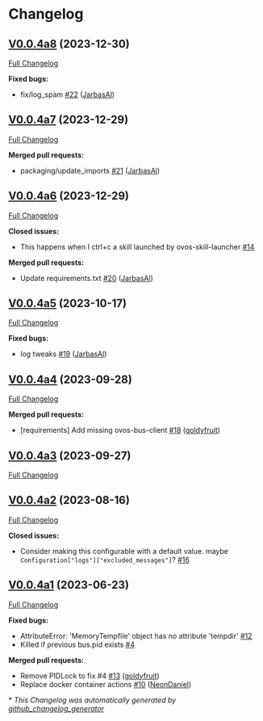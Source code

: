 # Changelog

## [V0.0.4a8](https://github.com/OpenVoiceOS/ovos-messagebus/tree/V0.0.4a8) (2023-12-30)

[Full Changelog](https://github.com/OpenVoiceOS/ovos-messagebus/compare/V0.0.4a7...V0.0.4a8)

**Fixed bugs:**

- fix/log\_spam [\#22](https://github.com/OpenVoiceOS/ovos-messagebus/pull/22) ([JarbasAl](https://github.com/JarbasAl))

## [V0.0.4a7](https://github.com/OpenVoiceOS/ovos-messagebus/tree/V0.0.4a7) (2023-12-29)

[Full Changelog](https://github.com/OpenVoiceOS/ovos-messagebus/compare/V0.0.4a6...V0.0.4a7)

**Merged pull requests:**

- packaging/update\_imports [\#21](https://github.com/OpenVoiceOS/ovos-messagebus/pull/21) ([JarbasAl](https://github.com/JarbasAl))

## [V0.0.4a6](https://github.com/OpenVoiceOS/ovos-messagebus/tree/V0.0.4a6) (2023-12-29)

[Full Changelog](https://github.com/OpenVoiceOS/ovos-messagebus/compare/V0.0.4a5...V0.0.4a6)

**Closed issues:**

- This happens when I ctrl+c a skill launched by ovos-skill-launcher [\#14](https://github.com/OpenVoiceOS/ovos-messagebus/issues/14)

**Merged pull requests:**

- Update requirements.txt [\#20](https://github.com/OpenVoiceOS/ovos-messagebus/pull/20) ([JarbasAl](https://github.com/JarbasAl))

## [V0.0.4a5](https://github.com/OpenVoiceOS/ovos-messagebus/tree/V0.0.4a5) (2023-10-17)

[Full Changelog](https://github.com/OpenVoiceOS/ovos-messagebus/compare/V0.0.4a4...V0.0.4a5)

**Fixed bugs:**

- log tweaks [\#19](https://github.com/OpenVoiceOS/ovos-messagebus/pull/19) ([JarbasAl](https://github.com/JarbasAl))

## [V0.0.4a4](https://github.com/OpenVoiceOS/ovos-messagebus/tree/V0.0.4a4) (2023-09-28)

[Full Changelog](https://github.com/OpenVoiceOS/ovos-messagebus/compare/V0.0.4a3...V0.0.4a4)

**Merged pull requests:**

- \[requirements\] Add missing ovos-bus-client [\#18](https://github.com/OpenVoiceOS/ovos-messagebus/pull/18) ([goldyfruit](https://github.com/goldyfruit))

## [V0.0.4a3](https://github.com/OpenVoiceOS/ovos-messagebus/tree/V0.0.4a3) (2023-09-27)

[Full Changelog](https://github.com/OpenVoiceOS/ovos-messagebus/compare/V0.0.4a2...V0.0.4a3)

## [V0.0.4a2](https://github.com/OpenVoiceOS/ovos-messagebus/tree/V0.0.4a2) (2023-08-16)

[Full Changelog](https://github.com/OpenVoiceOS/ovos-messagebus/compare/V0.0.4a1...V0.0.4a2)

**Closed issues:**

- Consider making this configurable with a default value.  maybe `Configuration["logs"]["excluded_messages"]`? [\#16](https://github.com/OpenVoiceOS/ovos-messagebus/issues/16)

## [V0.0.4a1](https://github.com/OpenVoiceOS/ovos-messagebus/tree/V0.0.4a1) (2023-06-23)

[Full Changelog](https://github.com/OpenVoiceOS/ovos-messagebus/compare/V0.0.3...V0.0.4a1)

**Fixed bugs:**

- AttributeError: 'MemoryTempfile' object has no attribute 'tempdir' [\#12](https://github.com/OpenVoiceOS/ovos-messagebus/issues/12)
- Killed if previous bus.pid exists [\#4](https://github.com/OpenVoiceOS/ovos-messagebus/issues/4)

**Merged pull requests:**

- Remove PIDLock to fix \#4 [\#13](https://github.com/OpenVoiceOS/ovos-messagebus/pull/13) ([goldyfruit](https://github.com/goldyfruit))
- Replace docker container actions [\#10](https://github.com/OpenVoiceOS/ovos-messagebus/pull/10) ([NeonDaniel](https://github.com/NeonDaniel))



\* *This Changelog was automatically generated by [github_changelog_generator](https://github.com/github-changelog-generator/github-changelog-generator)*
